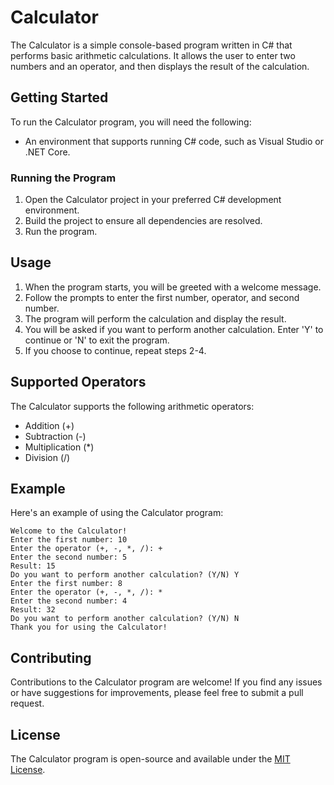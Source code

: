 # Calculator

The Calculator is a simple console-based program written in C# that performs basic arithmetic calculations. It allows the user to enter two numbers and an operator, and then displays the result of the calculation.

## Getting Started

To run the Calculator program, you will need the following:

- An environment that supports running C# code, such as Visual Studio or .NET Core.

### Running the Program

1. Open the Calculator project in your preferred C# development environment.
1. Build the project to ensure all dependencies are resolved.
1. Run the program.

## Usage

1. When the program starts, you will be greeted with a welcome message.
1. Follow the prompts to enter the first number, operator, and second number.
1. The program will perform the calculation and display the result.
1. You will be asked if you want to perform another calculation. Enter 'Y' to continue or 'N' to exit the program.
1. If you choose to continue, repeat steps 2-4.

## Supported Operators

The Calculator supports the following arithmetic operators:

- Addition (+)
- Subtraction (-)
- Multiplication (\*)
- Division (/)

## Example

Here's an example of using the Calculator program:

```
Welcome to the Calculator!
Enter the first number: 10
Enter the operator (+, -, *, /): +
Enter the second number: 5
Result: 15
Do you want to perform another calculation? (Y/N) Y
Enter the first number: 8
Enter the operator (+, -, *, /): *
Enter the second number: 4
Result: 32
Do you want to perform another calculation? (Y/N) N
Thank you for using the Calculator!
```

## Contributing

Contributions to the Calculator program are welcome! If you find any issues or have suggestions for improvements, please feel free to submit a pull request.

## License

The Calculator program is open-source and available under the [MIT License](https://opensource.org/licenses/MIT).
